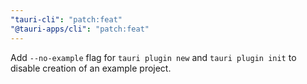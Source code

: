 ```yaml
---
"tauri-cli": "patch:feat"
"@tauri-apps/cli": "patch:feat"
---
```


Add `--no-example` flag for `tauri plugin new` and `tauri plugin init` to disable creation of an example project.

